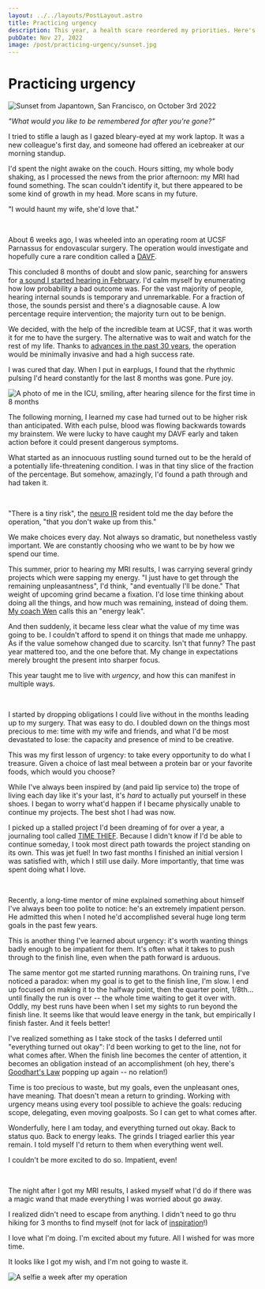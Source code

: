 ```yaml
---
layout: ../../layouts/PostLayout.astro
title: Practicing urgency
description: This year, a health scare reordered my priorities. Here's what it taught me about how to make the most of my time.
pubDate: Nov 27, 2022
image: /post/practicing-urgency/sunset.jpg
---
```


# Practicing urgency

![Sunset from Japantown, San Francisco, on October 3rd 2022](/post/practicing-urgency/sunset.jpg)

_"What would you like to be remembered for after you're gone?"_

I tried to stifle a laugh as I gazed bleary-eyed at my work laptop. It was a new colleague's first day, and someone had offered an icebreaker at our morning standup.

I'd spent the night awake on the couch. Hours sitting, my whole body shaking, as I processed the news from the prior afternoon: my MRI had found something. The scan couldn't identify it, but there appeared to be some kind of growth in my head. More scans in my future.

"I would haunt my wife, she'd love that."

<br>

About 6 weeks ago, I was wheeled into an operating room at UCSF Parnassus for endovascular surgery. The operation would investigate and hopefully cure a rare condition called a [DAVF](https://en.wikipedia.org/wiki/Dural_arteriovenous_fistula).

This concluded 8 months of doubt and slow panic, searching for answers for [a sound I started hearing in February](/post/pulsatile-tinnitus-sounds). I'd calm myself by enumerating how low probability a bad outcome was. For the vast majority of people, hearing internal sounds is temporary and unremarkable. For a fraction of those, the sounds persist and there's a diagnosable cause. A low percentage require intervention; the majority turn out to be benign.

We decided, with the help of the incredible team at UCSF, that it was worth it for me to have the surgery. The alternative was to wait and watch for the rest of my life. Thanks to [advances in the past 30 years](https://www.ncbi.nlm.nih.gov/pmc/articles/PMC3345485/#sec-6title), the operation would be minimally invasive and had a high success rate.

I was cured that day. When I put in earplugs, I found that the rhythmic pulsing I'd heard constantly for the last 8 months was gone. Pure joy.

![A photo of me in the ICU, smiling, after hearing silence for the first time in 8 months](/post/practicing-urgency/silence.jpg)

The following morning, I learned my case had turned out to be higher risk than anticipated. With each pulse, blood was flowing backwards towards my brainstem. We were lucky to have caught my DAVF early and taken action before it could present dangerous symptoms.

What started as an innocuous rustling sound turned out to be the herald of a potentially life-threatening condition. I was in that tiny slice of the fraction of the percentage. But somehow, amazingly, I'd found a path through and had taken it.

<br>

"There is a tiny risk", the [neuro IR](https://en.wikipedia.org/wiki/Interventional_neuroradiology) resident told me the day before the operation, "that you don't wake up from this."

We make choices every day. Not always so dramatic, but nonetheless vastly important. We are constantly choosing who we want to be by how we spend our time.

This summer, prior to hearing my MRI results, I was carrying several grindy projects which were sapping my energy. "I just have to get through the remaining unpleasantness", I'd think, "and eventually I'll be done." That weight of upcoming grind became a fixation. I'd lose time thinking about doing all the things, and how much was remaining, instead of doing them. [My coach Wen](https://wencoaching.com/) calls this an "energy leak".

And then suddenly, it became less clear what the value of my time was going to be. I couldn't afford to spend it on things that made me unhappy. As if the value somehow changed due to scarcity. Isn't that funny? The past year mattered too, and the one before that. My change in expectations merely brought the present into sharper focus.

This year taught me to live with _urgency_, and how this can manifest in multiple ways.

<br>

I started by dropping obligations I could live without in the months leading up to my surgery. That was easy to do. I doubled down on the things most precious to me: time with my wife and friends, and what I'd be most devastated to lose: the capacity and presence of mind to be creative.

This was my first lesson of urgency: to take every opportunity to do what I treasure. Given a choice of last meal between a protein bar or your favorite foods, which would you choose?

While I've always been inspired by (and paid lip service to) the trope of living each day like it's your last, it's _hard_ to actually put yourself in these shoes. I began to worry what'd happen if I became physically unable to continue my projects. The best shot I had was now.

I picked up a stalled project I'd been dreaming of for over a year, a journaling tool called [TIME THIEF](https://tmthf.me). Because I didn't know if I'd be able to continue someday, I took most direct path towards the project standing on its own. This was jet fuel! In two fast months I finished an initial version I was satisfied with, which I still use daily. More importantly, that time was spent doing what I love.

<br>

Recently, a long-time mentor of mine explained something about himself I've always been too polite to notice: he's an extremely impatient person. He admitted this when I noted he'd accomplished several huge long term goals in the past few years.

This is another thing I've learned about urgency: it's worth wanting things badly enough to be impatient for them. It's often what it takes to push through to the finish line, even when the path forward is arduous.

The same mentor got me started running marathons. On training runs, I've noticed a paradox: when my goal is to get to the finish line, I'm slow. I end up focused on making it to the halfway point, then the quarter point, 1/8th... until finally the run is over -- the whole time waiting to get it over with. Oddly, my best runs have been when I set my sights to run beyond the finish line. It seems like that would leave energy in the tank, but empirically I finish faster. And it feels better!

I've realized something as I take stock of the tasks I deferred until "everything turned out okay": I'd been working to get to the line, not for what comes after. When the finish line becomes the center of attention, it becomes an obligation instead of an accomplishment (oh hey, there's [Goodhart's Law](https://en.wikipedia.org/wiki/Goodhart%27s_law) popping up again -- no relation!)

Time is too precious to waste, but my goals, even the unpleasant ones, have meaning. That doesn't mean a return to grinding. Working with urgency means using every tool possible to achieve the goals: reducing scope, delegating, even moving goalposts. So I can get to what comes after.

Wonderfully, here I am today, and everything turned out okay. Back to status quo. Back to energy leaks. The grinds I triaged earlier this year remain. I told myself I'd return to them when everything went well.

I couldn't be more excited to do so. Impatient, even!

<br>

The night after I got my MRI results, I asked myself what I'd do if there was a magic wand that made everything I was worried about go away.

I realized didn't need to escape from anything. I didn't need to go thru hiking for 3 months to find myself (not for lack of [inspiration](https://atrailtale.com)!)

I love what I'm doing. I'm excited about my future. All I wished for was more time.

It looks like I got my wish, and I'm not going to waste it.

![A selfie a week after my operation](/post/practicing-urgency/selfie.jpg)
